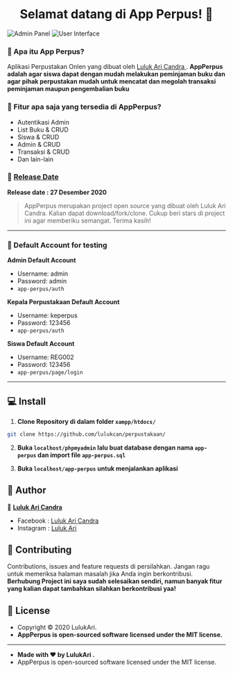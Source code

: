 <h1 align="center">Selamat datang di App Perpus! 👋</h1>

![Admin Panel](https://github.com/arifintajul4/app-perpus/blob/main/admin-panel.PNG?raw=true)
![User Interface](https://github.com/arifintajul4/app-perpus/blob/main/user-panel.PNG?raw=true)

### 🤔 Apa itu App Perpus?
Aplikasi Perpustakan Onlen yang dibuat oleh <a href="https://github.com/lulukcan"> Luluk Ari Candra </a>. **AppPerpus adalah agar siswa dapat dengan mudah melakukan peminjaman buku dan agar pihak perpustakan mudah untuk mencatat dan megolah transaksi peminjaman maupun pengembalian buku**

### 🤨 Fitur apa saja yang tersedia di AppPerpus?
- Autentikasi Admin
- List Buku & CRUD
- Siswa & CRUD
- Admin & CRUD
- Transaksi & CRUD
- Dan lain-lain

### 📆 <a href="">Release Date</a>
**Release date : 27 Desember 2020**
> AppPerpus merupakan project open source yang dibuat oleh Luluk Ari Candra. Kalian dapat download/fork/clone. Cukup beri stars di project ini agar memberiku semangat. Terima kasih!

------------

 ### 👤 Default Account for testing
	
**Admin Default Account**
- Username: admin
- Password: admin
- ```app-perpus/auth```

**Kepala Perpustakaan Default Account**
- Username: keperpus
- Password: 123456
- ```app-perpus/auth```

**Siswa Default Account**
- Username: REG002
- Password: 123456
- ```app-perpus/page/login```

------------

## 💻 Install

1. **Clone Repository di dalam folder ```xampp/htdocs/```**
```bash
git clone https://github.com/lulukcan/perpustakaan/
```

2. **Buka ```localhost/phpmyadmin``` lalu buat database dengan nama ```app-perpus``` dan import file ```app-perpus.sql```**

3. **Buka ```localhost/app-perpus``` untuk menjalankan aplikasi**

## 🧑 Author

👤 <a href="https://www.facebook.com/lulukari.id"> **Luluk Ari Candra**</a>
- Facebook : <a href="https://www.facebook.com/lulukari.id"> Luluk Ari Candra </a>
- Instagram : <a href="https://www.instagram.com/bknsr/"> Luluk Ari </a>

## 🤝 Contributing
Contributions, issues and feature requests di persilahkan.
Jangan ragu untuk memeriksa halaman masalah jika Anda ingin berkontribusi. **Berhubung Project ini saya sudah selesaikan sendiri, namun banyak fitur yang kalian dapat tambahkan silahkan berkontribusi yaa!**


## 📝 License
- Copyright © 2020 LulukAri.
- **AppPerpus is open-sourced software licensed under the MIT license.**

------------

- **Made with ❤️ by LulukAri .**
- AppPerpus is open-sourced software licensed under the MIT license.
